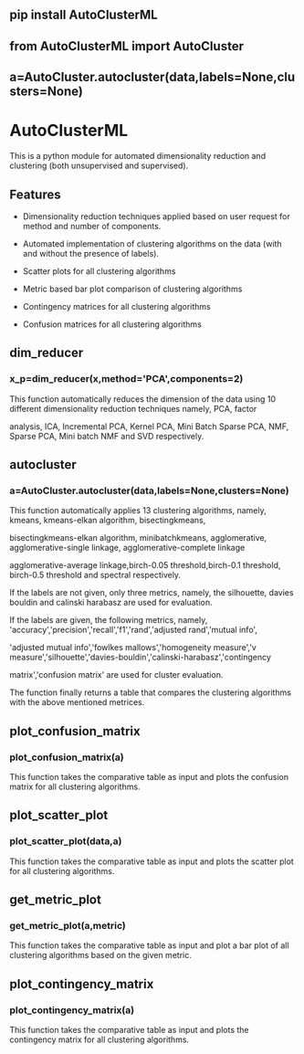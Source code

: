 ## pip install AutoClusterML

## from AutoClusterML import AutoCluster

## a=AutoCluster.autocluster(data,labels=None,clusters=None)

# AutoClusterML

This is a python module for automated dimensionality reduction and clustering (both unsupervised and supervised). 

## Features
* Dimensionality reduction techniques applied based on user request for method and number of components.

* Automated implementation of clustering algorithms on the data (with and without the presence of labels).

* Scatter plots for all clustering algorithms

* Metric based bar plot comparison of clustering algorithms

* Contingency matrices for all clustering algorithms

* Confusion matrices for all clustering algorithms

## dim_reducer

### x_p=dim_reducer(x,method='PCA',components=2)

This function automatically reduces the dimension of the data using 10 different dimensionality reduction techniques namely, PCA, factor

analysis, ICA, Incremental PCA, Kernel PCA, Mini Batch Sparse PCA, NMF, Sparse PCA, Mini batch NMF and SVD respectively.

## autocluster

### a=AutoCluster.autocluster(data,labels=None,clusters=None)

This function automatically applies 13 clustering algorithms, namely, kmeans, kmeans-elkan algorithm, bisectingkmeans,

bisectingkmeans-elkan algorithm, minibatchkmeans, agglomerative, agglomerative-single linkage, agglomerative-complete linkage

agglomerative-average linkage,birch-0.05 threshold,birch-0.1 threshold, birch-0.5 threshold and spectral respectively.

If the labels are not given, only three metrics, namely, the silhouette, davies bouldin and calinski harabasz are used for evaluation.

If the labels are given, the following metrics, namely, 'accuracy','precision','recall','f1','rand','adjusted rand','mutual info',

'adjusted mutual info','fowlkes mallows','homogeneity measure','v measure','silhouette','davies-bouldin','calinski-harabasz','contingency 

matrix','confusion matrix' are used for cluster evaluation.

The function finally returns a table that compares the clustering algorithms with the above mentioned metrices.

## plot_confusion_matrix

### plot_confusion_matrix(a)

This function takes the comparative table as input and plots the confusion matrix for all clustering algorithms.

## plot_scatter_plot

### plot_scatter_plot(data,a)

This function takes the comparative table as input and plots the scatter plot for all clustering algorithms.

## get_metric_plot

### get_metric_plot(a,metric)

This function takes the comparative table as input and plot a bar plot of all clustering algorithms based on the given metric.

## plot_contingency_matrix

### plot_contingency_matrix(a)

This function takes the comparative table as input and plots the contingency matrix for all clustering algorithms.


